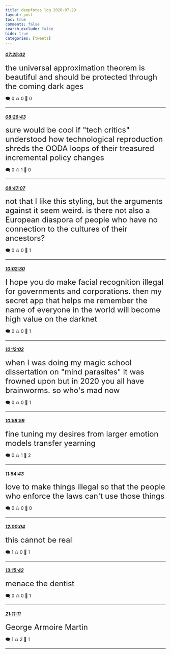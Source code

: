 ```yaml
---
title: deepfates log 2020-07-29
layout: post
toc: true
comments: false
search_exclude: false
hide: true
categories: [tweets]
---
```



#### <a href = "https://twitter.com/deepfates/status/1288465557335883778">*07:25:02*</a>

<font size="5">the universal approximation theorem is beautiful and should be protected through the coming dark ages</font>



🗨️ 0 ♺ 0 🤍  0   

---
    
#### <a href = "https://twitter.com/deepfates/status/1288481081352577025">*08:26:43*</a>

<font size="5">sure would be cool if "tech critics" understood how technological reproduction shreds the OODA loops of their treasured incremental policy changes</font>



🗨️ 0 ♺ 1 🤍  0   

---
    
#### <a href = "https://twitter.com/deepfates/status/1288486214924820483">*08:47:07*</a>

<font size="5">not that I like this styling, but the arguments against it seem weird. is there not also a European diaspora of people who have no connection to the cultures of their ancestors?</font>



🗨️ 0 ♺ 0 🤍  1   

---
    
#### <a href = "https://twitter.com/deepfates/status/1288505187464671232">*10:02:30*</a>

<font size="5">I hope you do make facial recognition illegal for governments and corporations.   then my secret app that helps me remember the name of everyone in the world will become high value on the darknet</font>



🗨️ 0 ♺ 0 🤍  1   

---
    
#### <a href = "https://twitter.com/deepfates/status/1288507585142775808">*10:12:02*</a>

<font size="5">when I was doing my magic school dissertation on "mind parasites" it was frowned upon  but in 2020 you all have brainworms. so who's mad now</font>



🗨️ 0 ♺ 0 🤍  1   

---
    
#### <a href = "https://twitter.com/deepfates/status/1288519401600192512">*10:58:59*</a>

<font size="5">fine tuning my desires from larger emotion models  transfer yearning</font>



🗨️ 0 ♺ 1 🤍  2   

---
    
#### <a href = "https://twitter.com/deepfates/status/1288533425666707457">*11:54:43*</a>

<font size="5">love to make things illegal so that the people who enforce the laws can't use those things</font>



🗨️ 0 ♺ 0 🤍  0   

---
    
#### <a href = "https://twitter.com/deepfates/status/1288534773695045633">*12:00:04*</a>

<font size="5">this cannot be real</font>



🗨️ 1 ♺ 0 🤍  1   

---
    
#### <a href = "https://twitter.com/deepfates/status/1288553805831761921">*13:15:42*</a>

<font size="5">menace the dentist</font>



🗨️ 0 ♺ 0 🤍  1   

---
    
#### <a href = "https://twitter.com/deepfates/status/1288673467672403970">*21:11:11*</a>

<font size="5">George Armoire Martin</font>



🗨️ 1 ♺ 2 🤍  1   

---
    
            


